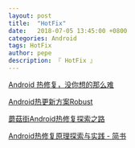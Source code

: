 ```yaml
---
layout: post
title:  "HotFix"
date:   2018-07-05 13:45:00 +0800
categories: Android
tags: HotFix
author: pepe
description: 『 HotFix 』
---
```



[Android 热修复，没你想的那么难](http://mp.weixin.qq.com/s?__biz=MzA4MjU5NTY0NA==&mid=2653418673&idx=1&sn=2c6aeaa32c03b2df72c122c923928527&scene=23&srcid=0510y4iPI137Z6DJEtr14UFY#rd)

[Android热更新方案Robust](http://tech.meituan.com/android_robust.html)

[蘑菇街Android热修复探索之路](http://mp.weixin.qq.com/s/GuzbU1M1LY1VKmN7PyVbHQ)

[Android热修复原理探索与实践 - 简书](https://www.jianshu.com/p/8edd8cd83423)




